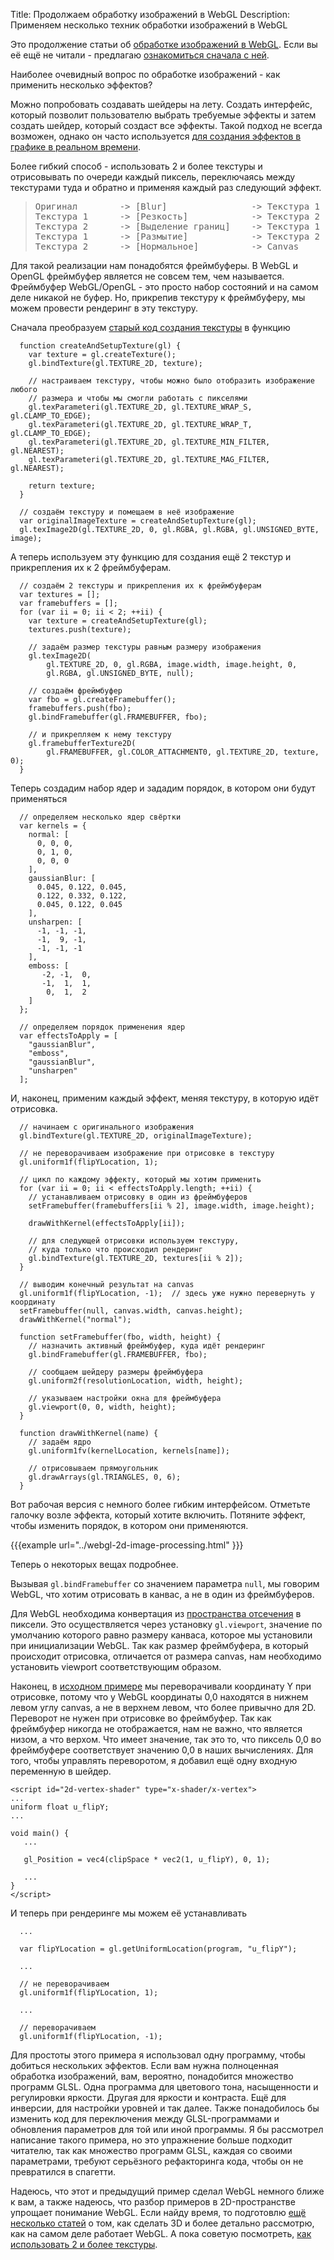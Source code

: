 Title: Продолжаем обработку изображений в WebGL
Description: Применяем несколько техник обработки изображений в WebGL

Это продолжение статьи об [обработке изображений в WebGL](webgl-image-processing.html). Если вы её ещё не читали - предлагаю [ознакомиться сначала с ней](webgl-image-processing.html).

Наиболее очевидный вопрос по обработке изображений - как применить несколько эффектов?

Можно попробовать создавать шейдеры на лету. Создать интерфейс, который позволит пользователю выбрать требуемые эффекты и затем создать шейдер, который создаст все эффекты. Такой подход не всегда возможен, однако он часто используется [для создания эффектов в графике в реальном времени](http://www.youtube.com/watch?v=cQUn0Zeh-0Q).

Более гибкий способ - использовать 2 и более текстуры и отрисовывать по очереди каждый пиксель, переключаясь между текстурами туда и обратно и применяя каждый раз следующий эффект.


<blockquote><pre>Оригинал        -&gt; [Blur]                -&gt; Текстура 1
Текстура 1      -&gt; [Резкость]            -&gt; Текстура 2
Текстура 2      -&gt; [Выделение границ]    -&gt; Текстура 1
Текстура 1      -&gt; [Размытие]            -&gt; Текстура 2
Текстура 2      -&gt; [Нормальное]          -&gt; Canvas</pre></blockquote>

Для такой реализации нам понадобятся фреймбуферы. В WebGL и OpenGL фреймбуфер является не совсем тем, чем называется. Фреймбуфер WebGL/OpenGL - это просто набор состояний и на самом деле никакой не буфер. Но, прикрепив текстуру к фреймбуферу, мы можем провести рендеринг в эту текстуру.

Сначала преобразуем [старый код создания текстуры](webgl-image-processing.html) в функцию

```
  function createAndSetupTexture(gl) {
    var texture = gl.createTexture();
    gl.bindTexture(gl.TEXTURE_2D, texture);

    // настраиваем текстуру, чтобы можно было отобразить изображение любого
    // размера и чтобы мы смогли работать с пикселями
    gl.texParameteri(gl.TEXTURE_2D, gl.TEXTURE_WRAP_S, gl.CLAMP_TO_EDGE);
    gl.texParameteri(gl.TEXTURE_2D, gl.TEXTURE_WRAP_T, gl.CLAMP_TO_EDGE);
    gl.texParameteri(gl.TEXTURE_2D, gl.TEXTURE_MIN_FILTER, gl.NEAREST);
    gl.texParameteri(gl.TEXTURE_2D, gl.TEXTURE_MAG_FILTER, gl.NEAREST);

    return texture;
  }

  // создаём текстуру и помещаем в неё изображение
  var originalImageTexture = createAndSetupTexture(gl);
  gl.texImage2D(gl.TEXTURE_2D, 0, gl.RGBA, gl.RGBA, gl.UNSIGNED_BYTE, image);
```

А теперь используем эту функцию для создания ещё 2 текстур и прикрепления их к 2 фреймбуферам.

```
  // создаём 2 текстуры и прикрепления их к фреймбуферам
  var textures = [];
  var framebuffers = [];
  for (var ii = 0; ii < 2; ++ii) {
    var texture = createAndSetupTexture(gl);
    textures.push(texture);

    // задаём размер текстуры равным размеру изображения
    gl.texImage2D(
        gl.TEXTURE_2D, 0, gl.RGBA, image.width, image.height, 0,
        gl.RGBA, gl.UNSIGNED_BYTE, null);

    // создаём фреймбуфер
    var fbo = gl.createFramebuffer();
    framebuffers.push(fbo);
    gl.bindFramebuffer(gl.FRAMEBUFFER, fbo);

    // и прикрепляем к нему текстуру
    gl.framebufferTexture2D(
        gl.FRAMEBUFFER, gl.COLOR_ATTACHMENT0, gl.TEXTURE_2D, texture, 0);
  }
```

Теперь создадим набор ядер и зададим порядок, в котором они будут применяться

```
  // определяем несколько ядер свёртки
  var kernels = {
    normal: [
      0, 0, 0,
      0, 1, 0,
      0, 0, 0
    ],
    gaussianBlur: [
      0.045, 0.122, 0.045,
      0.122, 0.332, 0.122,
      0.045, 0.122, 0.045
    ],
    unsharpen: [
      -1, -1, -1,
      -1,  9, -1,
      -1, -1, -1
    ],
    emboss: [
       -2, -1,  0,
       -1,  1,  1,
        0,  1,  2
    ]
  };

  // определяем порядок применения ядер
  var effectsToApply = [
    "gaussianBlur",
    "emboss",
    "gaussianBlur",
    "unsharpen"
  ];
```

И, наконец, применим каждый эффект, меняя текстуру, в которую идёт отрисовка.

```
  // начинаем с оригинального изображения
  gl.bindTexture(gl.TEXTURE_2D, originalImageTexture);

  // не переворачиваем изображение при отрисовке в текстуру
  gl.uniform1f(flipYLocation, 1);

  // цикл по каждому эффекту, который мы хотим применить
  for (var ii = 0; ii < effectsToApply.length; ++ii) {
    // устанавливаем отрисовку в один из фреймбуферов
    setFramebuffer(framebuffers[ii % 2], image.width, image.height);

    drawWithKernel(effectsToApply[ii]);

    // для следующей отрисовки используем текстуру,
    // куда только что происходил рендеринг
    gl.bindTexture(gl.TEXTURE_2D, textures[ii % 2]);
  }

  // выводим конечный результат на canvas
  gl.uniform1f(flipYLocation, -1);  // здесь уже нужно перевернуть y координату
  setFramebuffer(null, canvas.width, canvas.height);
  drawWithKernel("normal");

  function setFramebuffer(fbo, width, height) {
    // назначить активный фреймбуфер, куда идёт рендеринг
    gl.bindFramebuffer(gl.FRAMEBUFFER, fbo);

    // сообщаем шейдеру размеры фреймбуфера
    gl.uniform2f(resolutionLocation, width, height);

    // указываем настройки окна для фреймбуфера
    gl.viewport(0, 0, width, height);
  }

  function drawWithKernel(name) {
    // задаём ядро
    gl.uniform1fv(kernelLocation, kernels[name]);

    // отрисовываем прямоугольник
    gl.drawArrays(gl.TRIANGLES, 0, 6);
  }
```

Вот рабочая версия с немного более гибким интерфейсом. Отметьте галочку возле эффекта, который хотите включить. Потяните эффект, чтобы изменить порядок, в котором они применяются.

{{{example url="../webgl-2d-image-processing.html" }}}

Теперь о некоторых вещах подробнее.

Вызывая <code>gl.bindFramebuffer</code> со значением параметра <code>null</code>, мы говорим WebGL, что хотим отрисовать в канвас, а не в один из фреймбуферов.

Для WebGL необходима конвертация из [пространства отсечения](webgl-fundamentals.html) в пиксели. Это осуществляется через установку <code>gl.viewport</code>, значение по умолчанию которого равно размеру канваса, которое мы установили при инициализации WebGL. Так как размер фреймбуфера, в который происходит отрисовка, отличается от размера canvas, нам необходимо установить viewport соответствующим образом.

Наконец, в [исходном примере](webgl-fundamentals.html) мы переворачивали координату Y при отрисовке, потому что у WebGL координаты 0,0 находятся в нижнем левом углу canvas, а не в верхнем левом, что более привычно для 2D. Переворот не нужен при отрисовке во фреймбуфер. Так как фреймбуфер никогда не отображается, нам не важно, что является низом, а что верхом. Что имеет значение, так это то, что пиксель 0,0 во фреймбуфере соответствует значению 0,0 в наших вычислениях. Для того, чтобы управлять переворотом, я добавил ещё одну входную переменную в шейдер.

```
<script id="2d-vertex-shader" type="x-shader/x-vertex">
...
uniform float u_flipY;
...

void main() {
   ...

   gl_Position = vec4(clipSpace * vec2(1, u_flipY), 0, 1);

   ...
}
</script>
```

И теперь при рендеринге мы можем её устанавливать

```
  ...

  var flipYLocation = gl.getUniformLocation(program, "u_flipY");

  ...

  // не переворачиваем
  gl.uniform1f(flipYLocation, 1);

  ...

  // переворачиваем
  gl.uniform1f(flipYLocation, -1);
```

Для простоты этого примера я использовал одну программу, чтобы добиться нескольких эффектов. Если вам нужна полноценная обработка изображений, вам, вероятно, понадобится множество программ GLSL. Одна программа для цветового тона, насыщенности и регулировки яркости. Другая для яркости и контраста. Ещё для инверсии, для настройки уровней и так далее. Также понадобилось бы изменить код для переключения между GLSL-программами и обновления параметров для той или иной программы. Я бы рассмотрел написание такого примера, но это упражнение больше подходит читателю, так как множество программ GLSL, каждая со своими параметрами, требуют серьёзного рефакторинга кода, чтобы он не превратился в спагетти.

Надеюсь, что этот и предыдущий пример сделал WebGL немного ближе к вам, а также надеюсь, что разбор примеров в 2D-пространстве упрощает понимание WebGL. Если найду время, то подготовлю [ещё несколько статей](webgl-2d-translation.html) о том, как сделать 3D и более детально рассмотрю, как на самом деле работает WebGL. А пока советую посмотреть, [как использовать 2 и более текстуры](webgl-2-textures.html).
